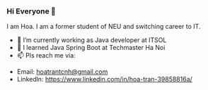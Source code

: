 ### Hi Everyone 👋
I am Hoa. I am a former student of NEU and switching career to IT. 

- 🌱 I’m currently working as Java developer at ITSOL
- 👯 I learned Java Spring Boot at Techmaster Ha Noi
- 📫 Pls reach me via:
+ Email: hoatrantcnh@gmail.com
+ Linkedln: https://www.linkedin.com/in/hoa-tran-39858816a/

